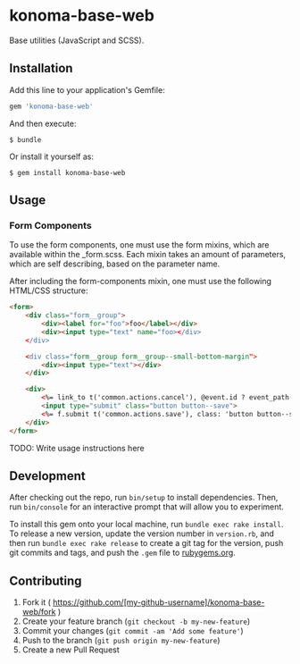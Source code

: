 # konoma-base-web

Base utilities (JavaScript and SCSS).

## Installation

Add this line to your application's Gemfile:

```ruby
gem 'konoma-base-web'
```

And then execute:

    $ bundle

Or install it yourself as:

    $ gem install konoma-base-web

## Usage

### Form Components

To use the form components, one must use the form mixins, which are available within the _form.scss. Each mixin takes an amount of parameters, which are self describing, based
on the parameter name.

After including the form-components mixin, one must use the following HTML/CSS structure:

```html
<form>
    <div class="form__group">
        <div><label for="foo">foo</label></div>
        <div><input type="text" name="foo></div>
    </div>

    <div class="form__group form__group--small-bottom-margin">
        <div><input type="text"></div>
    </div>

    <div>
        <%= link_to t('common.actions.cancel'), @event.id ? event_path(@event) : events_path, class: 'button button--cancel' %>
        <input type="submit" class="button button--save">
        <%= f.submit t('common.actions.save'), class: 'button button--save' %>
    </div>
</form>
```


TODO: Write usage instructions here

## Development

After checking out the repo, run `bin/setup` to install dependencies. Then, run `bin/console` for an interactive prompt that will allow you to experiment.

To install this gem onto your local machine, run `bundle exec rake install`. To release a new version, update the version number in `version.rb`, and then run `bundle exec rake release` to create a git tag for the version, push git commits and tags, and push the `.gem` file to [rubygems.org](https://rubygems.org).

## Contributing

1. Fork it ( https://github.com/[my-github-username]/konoma-base-web/fork )
2. Create your feature branch (`git checkout -b my-new-feature`)
3. Commit your changes (`git commit -am 'Add some feature'`)
4. Push to the branch (`git push origin my-new-feature`)
5. Create a new Pull Request

